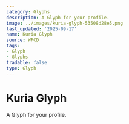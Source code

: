 ```yaml
---
category: Glyphs
description: A Glyph for your profile.
image: ../images/kuria-glyph-53508d28e5.png
last_updated: '2025-09-17'
name: Kuria Glyph
source: WFCD
tags:
- Glyph
- Glyphs
tradable: false
type: Glyph
---
```


# Kuria Glyph

A Glyph for your profile.

